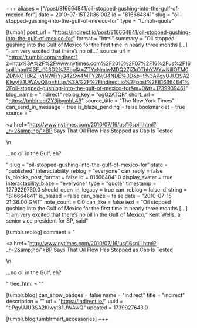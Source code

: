+++
aliases = ["/post/816664841/oil-stopped-gushing-into-the-gulf-of-mexico-for"]
date = 2010-07-15T21:36:00Z
id = "816664841"
slug = "oil-stopped-gushing-into-the-gulf-of-mexico-for"
type = "tumblr-quote"

[tumblr]
post_url = "https://indirect.io/post/816664841/oil-stopped-gushing-into-the-gulf-of-mexico-for"
format = "html"
summary = "Oil stopped gushing into the Gulf of Mexico for the first time in nearly three months […] “I am very excited that there’s no oil..."
source_url = "https://t.umblr.com/redirect?z=http%3A%2F%2Fwww.nytimes.com%2F2010%2F07%2F16%2Fus%2F16spill.html%3F_r%3D2%26hp&t=ZTYxNmIwMDQ2ZjZkOThhYWYwNjllOTM0ZDNkOTBkZTVjNWFiYjQ4ZSw4MTY2NjQ4NDE%3D&b=t%3APgyUJU3SA2Klwyt81UWAwQ&p=https%3A%2F%2Findirect.io%2Fpost%2F816664841%2Foil-stopped-gushing-into-the-gulf-of-mexico-for&m=0&ts=1739939461"
blog_name = "indirect"
reblog_key = "ogOzATQR"
short_url = "https://tmblr.co/ZY3jbymhL49"
source_title = "The New York Times"
can_send_in_message = true
is_blaze_pending = false
bookmarklet = true
source = "<p><a href=\"http://www.nytimes.com/2010/07/16/us/16spill.html?_r=2&amp;hp\">BP Says That Oil Flow Has Stopped as Cap Is Tested</a></p>\n<p>&hellip;no oil in the Gulf, eh?</p>"
slug = "oil-stopped-gushing-into-the-gulf-of-mexico-for"
state = "published"
interactability_reblog = "everyone"
can_reply = false
is_blocks_post_format = false
id = 816664841.0
display_avatar = true
interactability_blaze = "everyone"
type = "quote"
timestamp = 1279229760.0
should_open_in_legacy = true
can_reblog = false
id_string = "816664841"
is_blazed = false
can_blaze = false
date = "2010-07-15 21:36:00 GMT"
note_count = 0.0
can_like = false
text = "Oil stopped gushing into the Gulf of Mexico for the first time in nearly three months [&hellip;] “I am very excited that there’s no oil in the Gulf of Mexico,” Kent Wells, a senior vice president for BP, said"

[tumblr.reblog]
comment = "<p><a href=\"http://www.nytimes.com/2010/07/16/us/16spill.html?_r=2&amp;hp\">BP Says That Oil Flow Has Stopped as Cap Is Tested</a></p>\n<p>…no oil in the Gulf, eh?</p>"
tree_html = ""

[tumblr.blog]
can_show_badges = false
name = "indirect"
title = "indirect"
description = ""
url = "https://indirect.io/"
uuid = "t:PgyUJU3SA2Klwyt81UWAwQ"
updated = 1739927643.0

[tumblr.blog.tumblrmart_accessories]
+++
